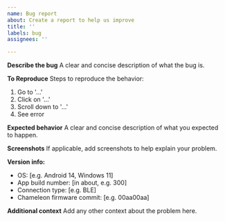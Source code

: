 ```yaml
---
name: Bug report
about: Create a report to help us improve
title: ''
labels: bug
assignees: ''

---
```


**Describe the bug**
A clear and concise description of what the bug is.

**To Reproduce**
Steps to reproduce the behavior:
1. Go to '...'
2. Click on '...'
3. Scroll down to '...'
4. See error

**Expected behavior**
A clear and concise description of what you expected to happen.

**Screenshots**
If applicable, add screenshots to help explain your problem.

**Version info:**
 - OS: [e.g. Android 14, Windows 11]
 - App build number: [in about, e.g. 300]
 - Connection type: [e.g. BLE]
 - Chameleon firmware commit: [e.g. 00aa00aa]

**Additional context**
Add any other context about the problem here.
